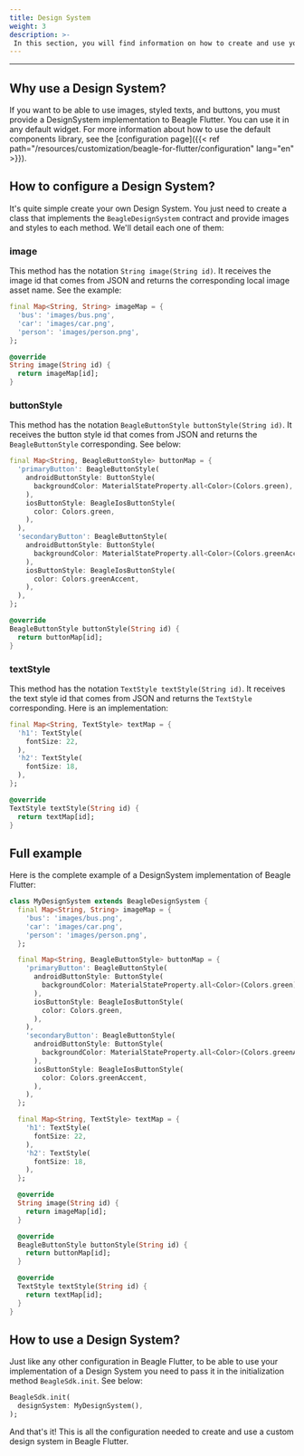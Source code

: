 ```yaml
---
title: Design System
weight: 3
description: >-
 In this section, you will find information on how to create and use your own design system in Flutter.
---
```


---

## Why use a Design System?
If you want to be able to use images, styled texts, and buttons, you must provide a DesignSystem implementation to Beagle Flutter. You can use it in any default widget. For more information about how to use the default components library, see the [configuration page]({{< ref path="/resources/customization/beagle-for-flutter/configuration" lang="en" >}}).

## How to configure a Design System?
It's quite simple create your own Design System. You just need to create a class that implements the `BeagleDesignSystem` contract and provide images and styles to each method. We'll detail each one of them:

### image
This method has the notation `String image(String id)`. It receives the image id that comes from JSON and returns the corresponding local image asset name. See the example:
```dart
final Map<String, String> imageMap = {
  'bus': 'images/bus.png',
  'car': 'images/car.png',
  'person': 'images/person.png',
};

@override
String image(String id) {
  return imageMap[id];
}
```

### buttonStyle
This method has the notation `BeagleButtonStyle buttonStyle(String id)`. It receives the button style id that comes from JSON and returns the `BeagleButtonStyle` corresponding. See below:
```dart
final Map<String, BeagleButtonStyle> buttonMap = {
  'primaryButton': BeagleButtonStyle(
    androidButtonStyle: ButtonStyle(
      backgroundColor: MaterialStateProperty.all<Color>(Colors.green),
    ),
    iosButtonStyle: BeagleIosButtonStyle(
      color: Colors.green,
    ),
  ),
  'secondaryButton': BeagleButtonStyle(
    androidButtonStyle: ButtonStyle(
      backgroundColor: MaterialStateProperty.all<Color>(Colors.greenAccent),
    ),
    iosButtonStyle: BeagleIosButtonStyle(
      color: Colors.greenAccent,
    ),
  ),
};

@override
BeagleButtonStyle buttonStyle(String id) {
  return buttonMap[id];
}
```

### textStyle
This method has the notation `TextStyle textStyle(String id)`. It receives the text style id that comes from JSON and returns the `TextStyle` corresponding. Here is an implementation:
```dart
final Map<String, TextStyle> textMap = {
  'h1': TextStyle(
    fontSize: 22,
  ),
  'h2': TextStyle(
    fontSize: 18,
  ),
};

@override
TextStyle textStyle(String id) {
  return textMap[id];
}
```

## Full example
Here is the complete example of a DesignSystem implementation of Beagle Flutter:
```dart
class MyDesignSystem extends BeagleDesignSystem {
  final Map<String, String> imageMap = {
    'bus': 'images/bus.png',
    'car': 'images/car.png',
    'person': 'images/person.png',
  };

  final Map<String, BeagleButtonStyle> buttonMap = {
    'primaryButton': BeagleButtonStyle(
      androidButtonStyle: ButtonStyle(
        backgroundColor: MaterialStateProperty.all<Color>(Colors.green),
      ),
      iosButtonStyle: BeagleIosButtonStyle(
        color: Colors.green,
      ),
    ),
    'secondaryButton': BeagleButtonStyle(
      androidButtonStyle: ButtonStyle(
        backgroundColor: MaterialStateProperty.all<Color>(Colors.greenAccent),
      ),
      iosButtonStyle: BeagleIosButtonStyle(
        color: Colors.greenAccent,
      ),
    ),
  };

  final Map<String, TextStyle> textMap = {
    'h1': TextStyle(
      fontSize: 22,
    ),
    'h2': TextStyle(
      fontSize: 18,
    ),
  };

  @override
  String image(String id) {
    return imageMap[id];
  }

  @override
  BeagleButtonStyle buttonStyle(String id) {
    return buttonMap[id];
  }

  @override
  TextStyle textStyle(String id) {
    return textMap[id];
  }
}
```

## How to use a Design System?
Just like any other configuration in Beagle Flutter, to be able to use your implementation of a Design System you need to pass it in the initialization method `BeagleSdk.init`. See below:
```dart
BeagleSdk.init(
  designSystem: MyDesignSystem(),
);
```

And that's it! This is all the configuration needed to create and use a custom design system in Beagle Flutter.
